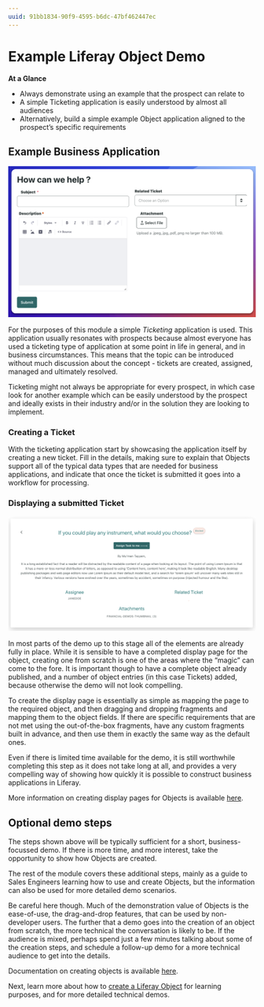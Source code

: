 ```yaml
---
uuid: 91bb1834-90f9-4595-b6dc-47bf462447ec
---
```


# Example Liferay Object Demo

**At a Glance**

* Always demonstrate using an example that the prospect can relate to
* A simple Ticketing application is easily understood by almost all audiences
* Alternatively, build a simple example Object application aligned to the prospect’s specific requirements

## Example Business Application

![A good example application of Objects is a Ticketing application.](./example-object-demo/images/01.png)

For the purposes of this module a simple _Ticketing_ application is used. This application usually resonates with prospects because almost everyone has used a ticketing type of application at some point in life in general, and in business circumstances. This means that the topic can be introduced without much discussion about the concept - tickets are created, assigned, managed and ultimately resolved. 

Ticketing might not always be appropriate for every prospect, in which case look for another example which can be easily understood by the prospect and ideally exists in their industry and/or in the solution they are looking to implement.

### Creating a Ticket

With the ticketing application start by showcasing the application itself by creating a new ticket. Fill in the details, making sure to explain that Objects support all of the typical data types that are needed for business applications, and indicate that once the ticket is submitted it goes into a workflow for processing.

### Displaying a submitted Ticket

![Objects are integrated to the Info framework which allows the creation of Display Page Templates to display Object Entries.](./example-object-demo/images/02.png)

In most parts of the demo up to this stage all of the elements are already fully in place. While it is sensible to have a completed display page for the object, creating one from scratch is one of the areas where the “magic” can come to the fore. It is important though to have a complete object already published, and a number of object entries (in this case Tickets) added, because otherwise the demo will not look compelling.

To create the display page is essentially as simple as mapping the page to the required object, and then dragging and dropping fragments and mapping them to the object fields. If there are specific requirements that are not met using the out-of-the-box fragments, have any custom fragments built in advance, and then use them in exactly the same way as the default ones.

Even if there is limited time available for the demo, it is still worthwhile completing this step as it does not take long at all, and provides a very compelling way of showing how quickly it is possible to construct business applications in Liferay. 

More information on creating display pages for Objects is available [here](https://learn.liferay.com/web/guest/w/dxp/building-applications/objects/displaying-object-entries#creating-display-page-templates-for-objects).

## Optional demo steps

The steps shown above will be typically sufficient for a short, business-focussed demo. If there is more time, and more interest, take the opportunity to show how Objects are created. 

The rest of the module covers these additional steps, mainly as a guide to Sales Engineers learning how to use and create Objects, but the information can also be used for more detailed demo scenarios.

Be careful here though. Much of the demonstration value of Objects is the ease-of-use, the drag-and-drop features, that can be used by non-developer users. The further that a demo goes into the creation of an object from scratch, the more technical the conversation is likely to be. If the audience is mixed, perhaps spend just a few minutes talking about some of the creation steps, and schedule a follow-up demo for a more technical audience to get into the details.

Documentation on creating objects is available [here](https://learn.liferay.com/web/guest/w/dxp/building-applications/objects/creating-and-managing-objects/creating-objects).

Next, learn more about how to [create a Liferay Object](./creating-objects.md) for learning purposes, and for more detailed technical demos.
